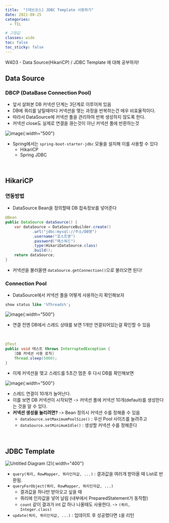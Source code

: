 ```yaml
---
title:  "[데브코스] JDBC Template 사용하기"
date: 2021-08-25
categories: 
  - TIL

# 고정값
classes: wide
toc: false
toc_sticky: false
---
```


W4D3 - Data Source(HikariCP) / JDBC Template 에 대해 공부하자!


## Data Source

### DBCP (DataBase Connection Pool)

- 앞서 살펴본 DB 커넥션 단계는 3단계로 이루어져 있음 
- DB에 쿼리를 날릴때마다 커넥션을 맺는 과정을 반복하는건 매우 비효율적이다.
- 따라서 DataSource에 커넥션 풀을 관리하여 반복 생성하지 않도록 한다.
- 커넥션 close도 실제로 연결을 끊는것이 아닌 커넥션 풀에 반환하는것

![image](https://user-images.githubusercontent.com/71180414/130788779-559c722e-c658-43ed-a74d-b99b30aad651.png){:width="500"}

- Spring에서는 `spring-boot-starter-jdbc` 모듈을 설치해 이를 사용할 수 있다
    - HikariCP
    - Spring JDBC

<br>

## HikariCP

### 연동방법

- DataSource Bean을 정의할때 DB 접속정보를 넣어준다

```java
@Bean
public DataSource dataSource() {
    var dataSource = DataSourceBuilder.create()
            .url("jdbc:mysql://주소/DB명")
            .username("호스트명")
            .password("패스워드")
            .type(HikariDataSource.class)
            .build();
    return dataSource;
}
```

- 커넥션을 불러올땐 `dataSource.getConnection()`으로 불러오면 된다!


### Connection Pool

- DataSource에서 커넥션 풀을 어떻게 사용하는지 확인해보자

```sql
show status like '%Threads%';
```

![image](https://user-images.githubusercontent.com/71180414/130828978-36a125ca-9572-4d64-b029-5f80a2aefe47.png){:width="500"}

- 연결 전엔 DB에서 스레드 상태를 보면 1개만 연결되어있는걸 확인할 수 있음

<br>

```java
@Test
public void 테스트 throws InterruptedException {
    [DB 커넥션 사용 로직]
    Thread.sleep(5000);
}
```

- 이제 커넥션을 맺고 스레드를 5초간 멈춘 후 다시 DB를 확인해보면

![image](https://user-images.githubusercontent.com/71180414/130829048-0a212775-6dce-4b75-9e50-21b8a03e3a89.png){:width="500"}

- 스레드 연결이 10개가 늘어난다. 
- 이를 보면 DB 커넥션이 시작되면 -> 커넥션 풀에 커넥션 10개(default)를 생성한다는 것을 알 수 있다.
- **커넥션 생성을 늘리려면?** -> Bean 정의시 커넥션 수를 정해줄 수 있음
    - `dataSource.setMaximumPoolSize()` : 우선 Pool 사이즈를 늘려주고
    - `dataSource.setMinimumIdle()` : 생성할 커넥션 수를 정해준다

<br>

## JDBC Template

![Untitled Diagram (2)](https://user-images.githubusercontent.com/71180414/130850931-dd937f8f-7b70-4444-9e95-ad72a546b660.png){:width="400"}


- `query(쿼리, RowMapper, 쿼리인자값, ...)` : 결과값을 여러개 받아올 때 List로 반환됨.
- `queryForObject(쿼리, RowMapper, 쿼리인자값, ...)` 
    - 결과값을 하나만 받아오고 싶을 때
    - 쿼리에 인자값을 넣어 날림 (내부에서 PreparedStatement가 동작함) 
    - `count` 같이 결과가 int 값 하나 나올때도 사용한다. -> `(쿼리, Integer.class)`
- `update(쿼리, 쿼리인자값, ...)` : 업데이트 후 성공했다면 `1`을 리턴

<br>
